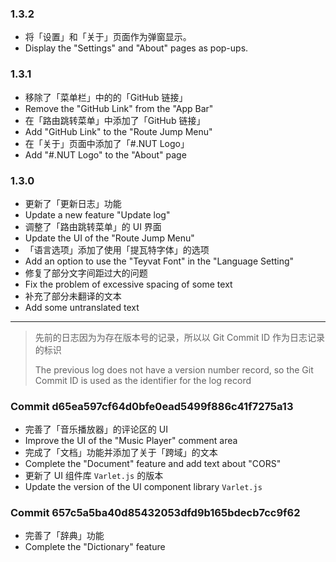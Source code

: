 
### 1.3.2

- 将「设置」和「关于」页面作为弹窗显示。
- Display the "Settings" and "About" pages as pop-ups.

### 1.3.1

- 移除了「菜单栏」中的的「GitHub 链接」
- Remove the "GitHub Link" from the "App Bar"
- 在「路由跳转菜单」中添加了「GitHub 链接」
- Add "GitHub Link" to the "Route Jump Menu"
- 在「关于」页面中添加了「#.NUT Logo」
- Add "#.NUT Logo" to the "About" page

### 1.3.0

- 更新了「更新日志」功能
- Update a new feature "Update log"
- 调整了「路由跳转菜单」的 UI 界面
- Update the UI of the "Route Jump Menu"
- 「语言选项」添加了使用「提瓦特字体」的选项
- Add an option to use the "Teyvat Font" in the "Language Setting"
- 修复了部分文字间距过大的问题
- Fix the problem of excessive spacing of some text
- 补充了部分未翻译的文本
- Add some untranslated text

---

> 先前的日志因为为存在版本号的记录，所以以 Git Commit ID 作为日志记录的标识
> 
> The previous log does not have a version number record, 
> so the Git Commit ID is used as the identifier for the log record

### Commit d65ea597cf64d0bfe0ead5499f886c41f7275a13

- 完善了「音乐播放器」的评论区的 UI
- Improve the UI of the "Music Player" comment area
- 完成了「文档」功能并添加了关于「跨域」的文本
- Complete the "Document" feature and add text about "CORS"
- 更新了 UI 组件库 `Varlet.js` 的版本
- Update the version of the UI component library `Varlet.js`

### Commit 657c5a5ba40d85432053dfd9b165bdecb7cc9f62

- 完善了「辞典」功能
- Complete the "Dictionary" feature